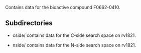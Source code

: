 Contains data for the bioactive compound F0662-0410.

## Subdirectories

- cside/ contains data for the C-side search space on rv1821.

- nside/ contains data for the N-side search space on rv1821.


